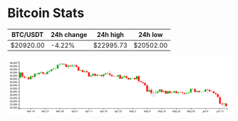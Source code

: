 # Bitcoin Stats

BTC/USDT|24h change|24h high|24h low|
|---|---|---|---|
|$20920.00|-4.22%|$22995.73|$20502.00|

<img src="./chart.svg">
